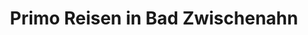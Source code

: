 ---
title: "Primo Reisen in Bad Zwischenahn"
url: /bad-zwischenahn/primo-reisen-in-bad-zwischenahn/
shop: Reisebüro
---